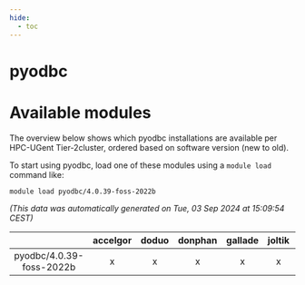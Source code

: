 ```yaml
---
hide:
  - toc
---
```


pyodbc
======

# Available modules


The overview below shows which pyodbc installations are available per HPC-UGent Tier-2cluster, ordered based on software version (new to old).

To start using pyodbc, load one of these modules using a `module load` command like:

```shell
module load pyodbc/4.0.39-foss-2022b
```

*(This data was automatically generated on Tue, 03 Sep 2024 at 15:09:54 CEST)*  

| |accelgor|doduo|donphan|gallade|joltik|shinx|skitty|
| :---: | :---: | :---: | :---: | :---: | :---: | :---: | :---: |
|pyodbc/4.0.39-foss-2022b|x|x|x|x|x|-|x|
